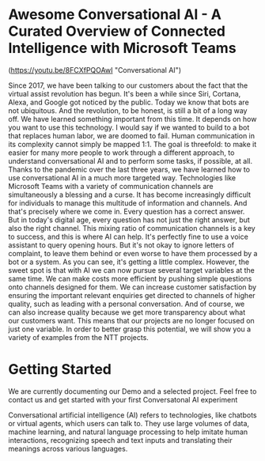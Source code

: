 # Awesome Conversational AI - A Curated Overview of Connected Intelligence with Microsoft Teams
 
  
  (https://youtu.be/8FCXfPQOAwI "Conversational AI")

Since 2017, we have been talking to our customers about the fact that the virtual assist revolution has begun. It's been a while since Siri, Cortana, Alexa, and Google got noticed by the public. Today we know that bots are not ubiquitous. And the revolution, to be honest, is still a bit of a long way off. We have learned something important from this time. It depends on how you want to use this technology. I would say if we wanted to build to a bot that replaces human labor, we are doomed to fail. Human communication in its complexity cannot simply be mapped 1:1. The goal is threefold: to make it easier for many more people to work through a different approach, to understand conversational AI and to perform some tasks, if possible, at all.
Thanks to the pandemic over the last three years, we have learned how to use conversational AI in a much more targeted way. Technologies like Microsoft Teams with a variety of communication channels are simultaneously a blessing and a curse. It has become increasingly difficult for individuals to manage this multitude of information and channels. And that's precisely where we come in. Every question has a correct answer. But in today's digital age, every question has not just the right answer, but also the right channel. This mixing ratio of communication channels is a key to success, and this is where AI can help. It's perfectly fine to use a voice assistant to query opening hours. But it's not okay to ignore letters of complaint, to leave them behind or even worse to have them processed by a bot or a system. As you can see, it's getting a little complex. However, the sweet spot is that with AI we can now pursue several target variables at the same time. We can make costs more efficient by pushing simple questions onto channels designed for them. We can increase customer satisfaction by ensuring the important relevant enquiries get directed to channels of higher quality, such as leading with a personal conversation. And of course, we can also increase quality because we get more transparency about what our customers want. This means that our projects are no longer focused on just one variable. In order to better grasp this potential, we will show you a variety of examples from the NTT projects.

# Getting Started

We are currently documenting our Demo and a selected project. Feel free to contact us and get started with your first Conversatonal AI experiment

Conversational artificial intelligence (AI) refers to technologies, like chatbots or virtual agents, which users can talk to. They use large volumes of data, machine learning, and natural language processing to help imitate human interactions, recognizing speech and text inputs and translating their meanings across various languages.

